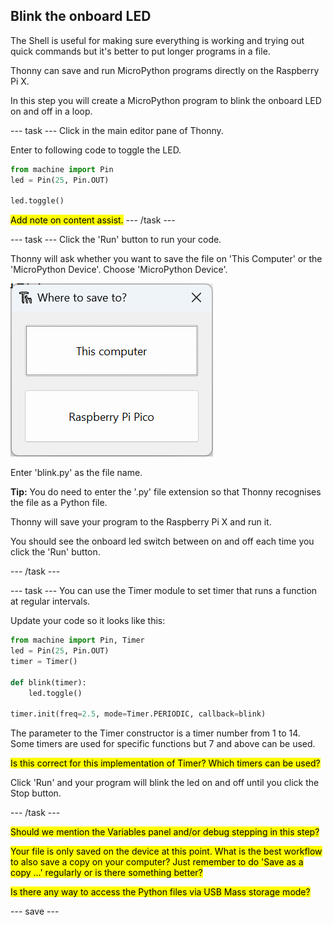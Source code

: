 ## Blink the onboard LED

The Shell is useful for making sure everything is working and trying out quick commands but it's better to put longer programs in a file. 

Thonny can save and run MicroPython programs directly on the Raspberry Pi X.

In this step you will create a MicroPython program to blink the onboard LED on and off in a loop. 

--- task ---
Click in the main editor pane of Thonny. 

Enter to following code to toggle the LED. 

``` python
from machine import Pin
led = Pin(25, Pin.OUT)

led.toggle()
```

<mark>Add note on content assist.</mark>
--- /task ---

--- task ---
Click the 'Run' button to run your code. 

Thonny will ask whether you want to save the file on 'This Computer' or the 'MicroPython Device'. Choose 'MicroPython Device'.

![an image](images/save-on-device.png)

Enter 'blink.py' as the file name. 

**Tip:** You do need to enter the '.py' file extension so that Thonny recognises the file as a Python file. 

Thonny will save your program to the Raspberry Pi X and run it. 

You should see the onboard led switch between on and off each time you click the 'Run' button.

--- /task ---

--- task ---
You can use the Timer module to set timer that runs a function at regular intervals. 

Update your code so it looks like this:

``` python
from machine import Pin, Timer
led = Pin(25, Pin.OUT)
timer = Timer()

def blink(timer):
    led.toggle()

timer.init(freq=2.5, mode=Timer.PERIODIC, callback=blink)
```

The parameter to the Timer constructor is a timer number from 1 to 14. Some timers are used for specific functions but 7 and above can be used. 

<mark>Is this correct for this implementation of Timer? Which timers can be used?</mark>

Click 'Run' and your program will blink the led on and off until you click the Stop button. 

--- /task ---

<mark>Should we mention the Variables panel and/or debug stepping in this step?</mark>

<mark>Your file is only saved on the device at this point. What is the best workflow to also save a copy on your computer? Just remember to do 'Save as a copy ...' regularly or is there something better?</mark>

<mark>Is there any way to access the Python files via USB Mass storage mode?</mark>

--- save ---
